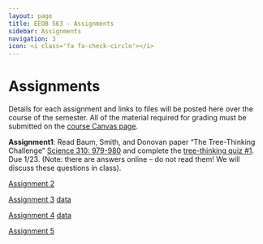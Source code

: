 ```yaml
---
layout: page
title: EEOB 563 - Assignments
sidebar: Assignments
navigation: 3
icon: <i class='fa fa-check-circle'></i>
---
```


# Assignments

Details for each assignment and links to files will be posted here over the course of the semester.
All of the material required for grading must be submitted on the [course Canvas page](https://canvas.iastate.edu/courses/117620).

**Assignment1**:  Read Baum, Smith, and Donovan paper “The Tree-Thinking Challenge” [Science 310: 979-980](http://science.sciencemag.org/content/310/5750/979.full.pdf) and complete the [tree-thinking quiz #1](https://isu-molphyl.github.io/EEOB563-Spring2025/assignments/assignment1.pdf).
Due 1/23.  (Note: there are answers online – do not read them! We will discuss these questions in class).

[Assignment 2](https://isu-molphyl.github.io/EEOB563-Spring2025/assignments/assignment2.pdf)  

[Assignment 3](https://isu-molphyl.github.io/EEOB563-Spring2025/assignments/assignment3.pdf)
[data](https://isu-molphyl.github.io/EEOB563-Spring2025/assignments/prestin_nt.fa)

[Assignment 4](https://isu-molphyl.github.io/EEOB563-Spring2025/assignments/assignment4.pdf)
[data](https://isu-molphyl.github.io/EEOB563-Spring2025/assignments/prestin_nt.fa)

[Assignment 5](https://isu-molphyl.github.io/EEOB563-Spring2025/assignments/assignment5.pdf)

<!--
[Assignment 6](https://isu-molphyl.github.io/EEOB563-Spring2025/assignments/assignment6.pdf)
[data](https://isu-molphyl.github.io/EEOB563-Spring2025/assignments/hiv.nxs)

-->
